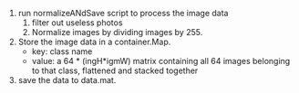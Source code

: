 1. run normalizeANdSave script to process the image data
    1.  filter out useless photos
    2. Normalize images by dividing images by 255.
2. Store the image data in a container.Map.
    - key: class name
    - value: a 64 * (ingH*igmW) matrix containing all 64 images belonging to that class, flattened and stacked together
3. save the data to data.mat.
